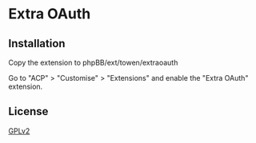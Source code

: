 # Extra OAuth

## Installation

Copy the extension to phpBB/ext/towen/extraoauth

Go to "ACP" > "Customise" > "Extensions" and enable the "Extra OAuth" extension.

## License

[GPLv2](license.txt)
